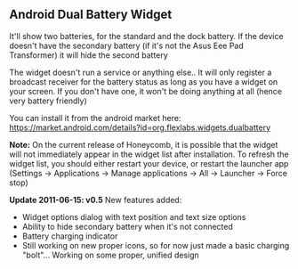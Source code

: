 Android Dual Battery Widget
---------------------------
It'll show two batteries, for the standard and the dock battery. If the device doesn't have the secondary battery (if it's not the Asus Eee Pad Transformer) it will hide the second battery 

The widget doesn't run a service or anything else.. It will only register a broadcast receiver for the battery status as long as you have a widget on your screen. If you don't have one, it won't be doing anything at all (hence very battery friendly)

You can install it from the android market here: https://market.android.com/details?id=org.flexlabs.widgets.dualbattery

**Note:** On the current release of Honeycomb, it is possible that the widget will not immediately appear in the widget list after installation. To refresh the widget list, you should either restart your device, or restart the launcher app (Settings -> Applications -> Manage applications -> All -> Launcher -> Force stop)

**Update 2011-06-15: v0.5**
New features added:  

* Widget options dialog with text position and text size options
* Ability to hide secondary battery when it's not connected
* Battery charging indicator
* Still working on new proper icons, so for now just made a basic charging "bolt"... Working on some proper, unified design 
